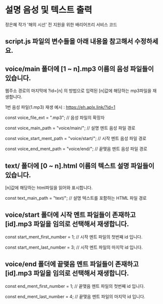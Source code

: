 # 설명 음성 및 텍스트 출력

정은혜 작가 '해의 시선' 전 지원을 위한 배리어프리 서비스 코드


## script.js 파일의 변수들을 아래 내용을 참고해서 수정하세요.

## voice/main 폴더에 [1 ~ n].mp3 이름의 음성 파일들이 있습니다.

웹주소 경로의 마지막에 ?id=[n] 의 방법으로 입력된 [n]값에 해당하는 mp3파일을 재생합니다.

1번 음성 파일(1.mp3) 재생 예시 : https://eh.aplx.link/?id=1
 
const voice_file_ext                = ".mp3";               // 음성 파일의 확장자

const voice_main_path               = "voice/main/";        // 설명 멘트 음성 파일 경로

const voice_start_ment_path         = "voice/start/";       // 시작 멘트 음성 파일 경로

const voice_end_ment_path           = "voice/end/";         // 끝맺음 멘트 음성 파일 경로

## text/ 폴더에 [0 ~ n].html 이름의 텍스트 설명 파일들이 있습니다.

[n]값에 해당하는 html파일을 읽어와 표시합니다.

const text_main_path                = "text/";              // 설명 텍스트를 포함하는 HTML 파일 경로

## voice/start 폴더에 시작 멘트 파일들이 존재하고 [id].mp3 파일을 임의로 선택해서 재생합니다.

const start_ment_first_number       = 1;                    // 시작 멘트 파일의 첫번째 id 입니다.

const start_ment_last_number        = 3;                    // 시작 멘트 파일의 마지막 id 입니다.

## voice/end 폴더에 끝맺음 멘트 파일들이 존재하고 [id].mp3 파일을 임의로 선택해서 재생합니다.

const end_ment_first_number         = 1;                    // 끝맺음 멘트 파일의 첫번째 id 입니다.

const end_ment_last_number          = 4;                    // 끝맺음 멘트 파일의 마지막 id 입니다.
